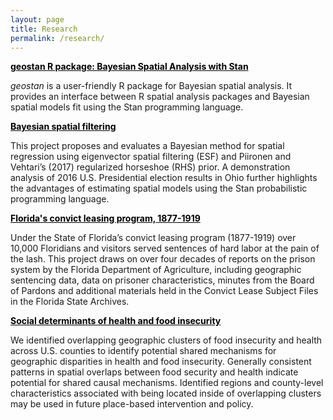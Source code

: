 ```yaml
---
layout: page
title: Research
permalink: /research/
---
```


<a style="color:Black" href="{{ site.url }}/2020/07/01/geostan">**geostan R package: Bayesian Spatial Analysis with Stan**</a>

*geostan* is a user-friendly R package for Bayesian spatial analysis. It provides an interface between R spatial analysis packages and Bayesian spatial models fit using the Stan programming language.

<a style="color:Black" href="{{ site.url }}/2020/01/09/rhs-esf">**Bayesian spatial filtering**</a>

This project proposes and evaluates a Bayesian method for spatial regression using eigenvector spatial filtering (ESF) and Piironen and Vehtari’s (2017) regularized horseshoe (RHS) prior. A demonstration analysis of 2016 U.S. Presidential election results in Ohio further highlights the advantages of estimating spatial models using the Stan probabilistic programming language. 

<a style="color:Black" href="{{ site.url }}/2019/11/09/convict-leasing">**Florida's convict leasing program, 1877-1919**</a>

Under the State of Florida’s convict leasing program (1877-1919) over 10,000 Floridians and visitors served sentences of hard labor at the pain of the lash. This project draws on over four decades of reports on the prison system by the Florida Department of Agriculture, including geographic sentencing data, data on prisoner characteristics, minutes from the Board of Pardons and additional materials held in the Convict Lease Subject Files in the Florida State Archives.

<a style="color:Black" href="{{ site.url }}/2018/01/01/food-insecurity">**Social determinants of health and food insecurity**</a>

We identified overlapping geographic clusters of food insecurity and health across U.S. counties to identify potential shared mechanisms for geographic disparities in health and food insecurity. Generally consistent patterns in spatial overlaps between food security and health indicate potential for shared causal mechanisms. Identified regions and county-level characteristics associated with being located inside of overlapping clusters may be used in future place-based intervention and policy.
